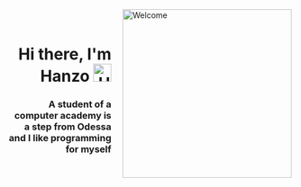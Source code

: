 <div style="display: flex; justify-content: flex-end; align-items: center; height: 300px;">
  <div style="text-align: right; padding-right: 20px;">
    <h1>Hi there, I'm Hanzo 
      <img src="https://github.com/blackcater/blackcater/raw/main/images/Hi.gif" height="32" alt="Hi GIF">
    </h1>
    <h3>A student of a computer academy is a step from Odessa and I like programming for myself</h3>
  </div>
  <img src="https://github.com/HatoryHanzo182/HatoryHanzo182/assets/55142468/86de649c-cb87-4601-87bb-06478df3e028" width="300" height="300" alt="Welcome">
</div>
